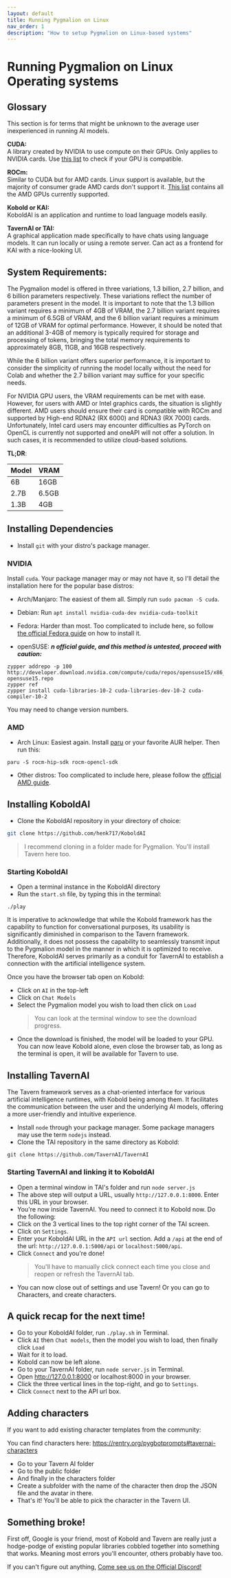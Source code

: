 ```yaml
---
layout: default
title: Running Pygmalion on Linux
nav_order: 1
description: "How to setup Pygmalion on Linux-based systems"
---
```



# Running Pygmalion on Linux Operating systems

## Glossary
This section is for terms that might be unknown to the average user inexperienced in running AI models.

**CUDA:**  
A library created by NVIDIA to use compute on their GPUs. Only applies to NVIDIA cards. Use [this list](http://developer.nvidia.com/cuda-gpus) to check if your GPU is compatible.

**ROCm:**  
Similar to CUDA but for AMD cards. Linux support is available, but the majority of consumer grade AMD cards don't support it. [This list](https://github.com/ROCm/ROCm.github.io/blob/master/hardware.md) contains all the AMD GPUs currently supported.

**Kobold or KAI:**  
KoboldAI is an application and runtime to load language models easily.  

**TavernAI or TAI:**  
A graphical application made specifically to have chats using language models. It can run locally or using a remote server. Can act as a frontend for KAI with a nice-looking UI.


## System Requirements:
The Pygmalion model is offered in three variations, 1.3 billion, 2.7 billion, and 6 billion parameters respectively.
These variations reflect the number of parameters present in the model. It is important to note that the 1.3 billion variant
requires a minimum of 4GB of VRAM, the 2.7 billion variant requires a minimum of 6.5GB of VRAM, and the 6 billion variant
requires a minimum of 12GB of VRAM for optimal performance. 
However, it should be noted that an additional 3-4GB of memory is typically required for storage and processing of tokens, 
bringing the total memory requirements to approximately 8GB, 11GB, and 16GB respectively.

While the 6 billion variant offers superior performance, it is important to consider the simplicity of running the model locally
without the need for Colab and whether the 2.7 billion variant may suffice for your specific needs.

For NVIDIA GPU users, the VRAM requirements can be met with ease. However, for users with AMD or Intel graphics cards, the situation is slightly different.
AMD users should ensure their card is compatible with ROCm and supported by High-end RDNA2 (RX 6000) and RDNA3 (RX 7000) cards. 
Unfortunately, Intel card users may encounter difficulties as PyTorch on OpenCL is currently not supported and oneAPI will not offer a solution. 
In such cases, it is recommended to utilize cloud-based solutions.

**TL;DR**:

| Model | VRAM  |
|:------|:------|
| 6B    | 16GB  |
| 2.7B  | 6.5GB |
| 1.3B  | 4GB   |


## Installing Dependencies
- Install `git` with your distro's package manager.

### NVIDIA
Install `cuda`. Your package manager may or may not have it, so I'll detail the installation here for the popular base distros:
- Arch/Manjaro: The easiest of them all. Simply run `sudo pacman -S cuda`.

- Debian: Run `apt install nvidia-cuda-dev nvidia-cuda-toolkit`

- Fedora: Harder than most. Too complicated to include here, so follow [the official Fedora guide](https://fedoraproject.org/wiki/Cuda) on how to install it.

- openSUSE: ***n official guide, and this method is untested, proceed with caution:*** 
```
zypper addrepo -p 100 http://developer.download.nvidia.com/compute/cuda/repos/opensuse15/x86_64/cuda-opensuse15.repo
zypper ref
zypper install cuda-libraries-10-2 cuda-libraries-dev-10-2 cuda-compiler-10-2
```
You may need to change version numbers.

### AMD

- Arch Linux: Easiest again. Install [paru](https://aur.archlinux.org/packages/paru) or your favorite AUR helper. Then run this:
```
paru -S rocm-hip-sdk rocm-opencl-sdk
```

- Other distros: Too complicated to include here, please follow the [official AMD guide](https://rocmdocs.amd.com/en/latest/Installation_Guide/Installation_new.html).
<!-- I don't have an AMD GPU to test this out. But it should work. -->



## Installing KoboldAI

- Clone the KoboldAI repository in your directory of choice:
```bash
git clone https://github.com/henk717/KoboldAI
```
> I recommend cloning in a folder made for Pygmalion. You'll install Tavern here too.

### Starting KoboldAI

- Open a terminal instance in the KoboldAI directory
- Run the `start.sh` file, by typing this in the terminal:
```
./play
```
It is imperative to acknowledge that while the Kobold framework has the capability to function for conversational purposes, its usability is significantly diminished in comparison to the Tavern framework. Additionally, it does not possess the capability to seamlessly transmit input to the Pygmalion model in the manner in which it is optimized to receive. Therefore, KoboldAI serves primarily as a conduit for TavernAI to establish a connection with the artificial intelligence system.


Once you have the browser tab open on Kobold:
- Click on `AI` in the top-left
- Click on `Chat Models`
- Select the Pygmalion model you wish to load then click on `Load`
  > You can look at the terminal window to see the download progress.
- Once the download is finished, the model will be loaded to your GPU.
You can now leave Kobold alone, even close the browser tab, as long as the terminal is open, it will be available for Tavern to use.


## Installing TavernAI
The Tavern framework serves as a chat-oriented interface for various artificial intelligence runtimes, with Kobold being among them. It facilitates the communication between the user and the underlying AI models, offering a more user-friendly and intuitive experience.

- Install `node` through your package manager. Some package managers may use the term `nodejs` instead.
- Clone the TAI repository in the same directory as Kobold:
```
git clone https://github.com/TavernAI/TavernAI
```

### Starting TavernAI and linking it to KoboldAI
- Open a terminal window in TAI's folder and run `node server.js`
- The above step will output a URL, usually `http://127.0.0.1:8000`. Enter this URL in your browser.
- You're now inside TavernAI. You need to connect it to Kobold now. Do the following:
- Click on the 3 vertical lines to the top right corner of the TAI screen.
- Click on `Settings`.
- Enter your KoboldAI URL in the `API url` section. Add a `/api` at the end of the url: `http://127.0.0.1:5000/api` or `localhost:5000/api`.
- Click `Connect` and you're done!
  > You'll have to manually click connect each time you close and reopen or refresh the TavernAI tab.
- You can now close out of settings and use Tavern! Or you can go to Characters, and create characters.

## A quick recap for the next time!
- Go to your KoboldAI folder, run `./play.sh` in Terminal.
- Click `AI` then `Chat models`, then the model you wish to load, then finally click `Load`
- Wait for it to load.
- Kobold can now be left alone.
- Go to your TavernAI folder, run `node server.js` in Terminal.
- Open http://127.0.0.1:8000 or localhost:8000 in your browser. 
- Click the three vertical lines in the top-right, and go to `Settings`.
- Click `Connect` next to the API url box.

## Adding characters
If you want to add existing character templates from the community:

You can find characters here: https://rentry.org/pygbotprompts#tavernai-characters

- Go to your Tavern AI folder
- Go to the public folder
- And finally in the characters folder
- Create a subfolder with the name of the character then drop the JSON file and the avatar in there.
- That's it! You'll be able to pick the character in the Tavern UI.

## Something broke!
First off, Google is your friend, most of Kobold and Tavern are really just a hodge-podge of existing popular libraries cobbled together into something that works. Meaning most errors you'll encounter, others probably have too.

If you can't figure out anything, [Come see us on the Official Discord!](https://discord.gg/bv4xczmcyk)






